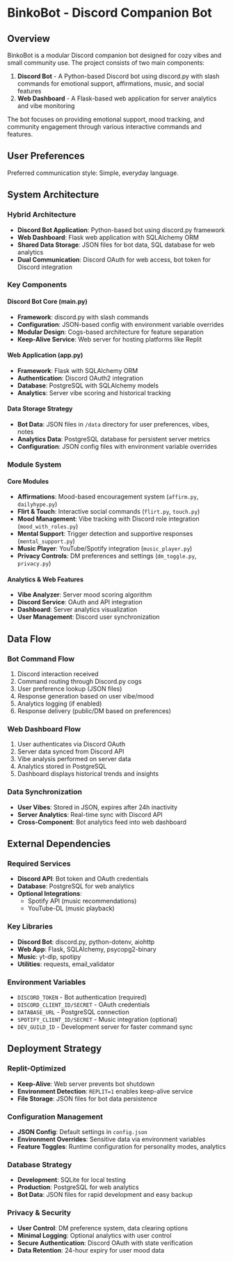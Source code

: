 # BinkoBot - Discord Companion Bot

## Overview

BinkoBot is a modular Discord companion bot designed for cozy vibes and small community use. The project consists of two main components:

1. **Discord Bot** - A Python-based Discord bot using discord.py with slash commands for emotional support, affirmations, music, and social features
2. **Web Dashboard** - A Flask-based web application for server analytics and vibe monitoring

The bot focuses on providing emotional support, mood tracking, and community engagement through various interactive commands and features.

## User Preferences

Preferred communication style: Simple, everyday language.

## System Architecture

### Hybrid Architecture
- **Discord Bot Application**: Python-based bot using discord.py framework
- **Web Dashboard**: Flask web application with SQLAlchemy ORM
- **Shared Data Storage**: JSON files for bot data, SQL database for web analytics
- **Dual Communication**: Discord OAuth for web access, bot token for Discord integration

### Key Components

#### Discord Bot Core (main.py)
- **Framework**: discord.py with slash commands
- **Configuration**: JSON-based config with environment variable overrides
- **Modular Design**: Cogs-based architecture for feature separation
- **Keep-Alive Service**: Web server for hosting platforms like Replit

#### Web Application (app.py)
- **Framework**: Flask with SQLAlchemy ORM
- **Authentication**: Discord OAuth2 integration
- **Database**: PostgreSQL with SQLAlchemy models
- **Analytics**: Server vibe scoring and historical tracking

#### Data Storage Strategy
- **Bot Data**: JSON files in `/data` directory for user preferences, vibes, notes
- **Analytics Data**: PostgreSQL database for persistent server metrics
- **Configuration**: JSON config files with environment variable overrides

### Module System

#### Core Modules
- **Affirmations**: Mood-based encouragement system (`affirm.py`, `dailyhype.py`)
- **Flirt & Touch**: Interactive social commands (`flirt.py`, `touch.py`)
- **Mood Management**: Vibe tracking with Discord role integration (`mood_with_roles.py`)
- **Mental Support**: Trigger detection and supportive responses (`mental_support.py`)
- **Music Player**: YouTube/Spotify integration (`music_player.py`)
- **Privacy Controls**: DM preferences and settings (`dm_toggle.py`, `privacy.py`)

#### Analytics & Web Features
- **Vibe Analyzer**: Server mood scoring algorithm
- **Discord Service**: OAuth and API integration
- **Dashboard**: Server analytics visualization
- **User Management**: Discord user synchronization

## Data Flow

### Bot Command Flow
1. Discord interaction received
2. Command routing through Discord.py cogs
3. User preference lookup (JSON files)
4. Response generation based on user vibe/mood
5. Analytics logging (if enabled)
6. Response delivery (public/DM based on preferences)

### Web Dashboard Flow
1. User authenticates via Discord OAuth
2. Server data synced from Discord API
3. Vibe analysis performed on server data
4. Analytics stored in PostgreSQL
5. Dashboard displays historical trends and insights

### Data Synchronization
- **User Vibes**: Stored in JSON, expires after 24h inactivity
- **Server Analytics**: Real-time sync with Discord API
- **Cross-Component**: Bot analytics feed into web dashboard

## External Dependencies

### Required Services
- **Discord API**: Bot token and OAuth credentials
- **Database**: PostgreSQL for web analytics
- **Optional Integrations**:
  - Spotify API (music recommendations)
  - YouTube-DL (music playback)

### Key Libraries
- **Discord Bot**: discord.py, python-dotenv, aiohttp
- **Web App**: Flask, SQLAlchemy, psycopg2-binary
- **Music**: yt-dlp, spotipy
- **Utilities**: requests, email_validator

### Environment Variables
- `DISCORD_TOKEN` - Bot authentication (required)
- `DISCORD_CLIENT_ID/SECRET` - OAuth credentials
- `DATABASE_URL` - PostgreSQL connection
- `SPOTIFY_CLIENT_ID/SECRET` - Music integration (optional)
- `DEV_GUILD_ID` - Development server for faster command sync

## Deployment Strategy

### Replit-Optimized
- **Keep-Alive**: Web server prevents bot shutdown
- **Environment Detection**: `REPLIT=1` enables keep-alive service
- **File Storage**: JSON files for bot data persistence

### Configuration Management
- **JSON Config**: Default settings in `config.json`
- **Environment Overrides**: Sensitive data via environment variables
- **Feature Toggles**: Runtime configuration for personality modes, analytics

### Database Strategy
- **Development**: SQLite for local testing
- **Production**: PostgreSQL for web analytics
- **Bot Data**: JSON files for rapid development and easy backup

### Privacy & Security
- **User Control**: DM preference system, data clearing options
- **Minimal Logging**: Optional analytics with user control
- **Secure Authentication**: Discord OAuth with state verification
- **Data Retention**: 24-hour expiry for user mood data